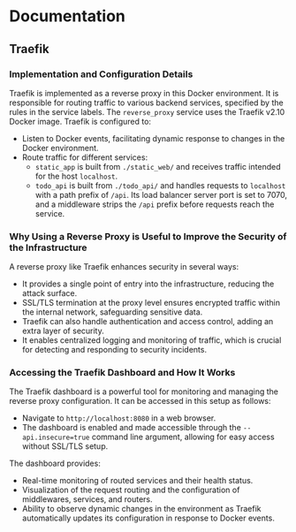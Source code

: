 # Documentation

## Traefik
### Implementation and Configuration Details
Traefik is implemented as a reverse proxy in this Docker environment. It is responsible for routing traffic to various backend services, specified by the rules in the service labels. The `reverse_proxy` service uses the Traefik v2.10 Docker image. Traefik is configured to:

- Listen to Docker events, facilitating dynamic response to changes in the Docker environment.
- Route traffic for different services:
  - `static_app` is built from `./static_web/` and receives traffic intended for the host `localhost`.
  - `todo_api` is built from `./todo_api/` and handles requests to `localhost` with a path prefix of `/api`. Its load balancer server port is set to 7070, and a middleware strips the `/api` prefix before requests reach the service.

### Why Using a Reverse Proxy is Useful to Improve the Security of the Infrastructure
A reverse proxy like Traefik enhances security in several ways:
- It provides a single point of entry into the infrastructure, reducing the attack surface.
- SSL/TLS termination at the proxy level ensures encrypted traffic within the internal network, safeguarding sensitive data.
- Traefik can also handle authentication and access control, adding an extra layer of security.
- It enables centralized logging and monitoring of traffic, which is crucial for detecting and responding to security incidents.

### Accessing the Traefik Dashboard and How It Works
The Traefik dashboard is a powerful tool for monitoring and managing the reverse proxy configuration. It can be accessed in this setup as follows:
- Navigate to `http://localhost:8080` in a web browser.
- The dashboard is enabled and made accessible through the `--api.insecure=true` command line argument, allowing for easy access without SSL/TLS setup.

The dashboard provides:
- Real-time monitoring of routed services and their health status.
- Visualization of the request routing and the configuration of middlewares, services, and routers.
- Ability to observe dynamic changes in the environment as Traefik automatically updates its configuration in response to Docker events.
